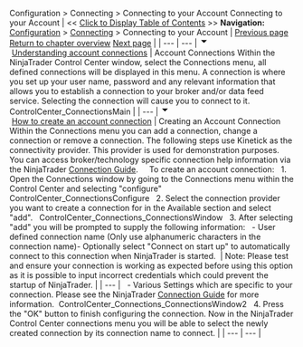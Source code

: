 ﻿
Configuration > Connecting > Connecting to your Account
Connecting to your Account
| << [Click to Display Table of Contents](connecting_to_youraccount.md) >> **Navigation:**     [Configuration](configuration-1.md) > [Connecting](connecting-1.md) > Connecting to your Account | [Previous page](connecting-1.md) [Return to chapter overview](connecting-1.md) [Next page](connecting_to_kinetick-1.md) |
| --- | --- |
![tog_minus](tog_minus-1.gif)        [Understanding account connections](javascript:HMToggle('toggle','UnderstandingAccountConnections','UnderstandingAccountConnections_ICON'))
| Account Connections Within the NinjaTrader Control Center window, select the Connections menu, all defined connections will be displayed in this menu. A connection is where you set up your user name, password and any relevant information that allows you to establish a connection to your broker and/or data feed service. Selecting the connection will cause you to connect to it.    ControlCenter_ConnectionsMain |
| --- |
![tog_minus](tog_minus-1.gif)        [How to create an account connection](javascript:HMToggle('toggle','HowToCreateAnAccountConnection','HowToCreateAnAccountConnection_ICON'))
| Creating an Account Connection Within the Connections menu you can add a connection, change a connection or remove a connection. The following steps use Kinetick as the connectivity provider. This provider is used for demonstration purposes. You can access broker/technology specific connection help information via the NinjaTrader [Connection Guide](https://ninjatrader.com/Help-Connection-Guides).      To create an account connection:   1. Open the Connections window by going to the Connections menu within the Control Center and selecting "configure"   ControlCenter_ConnectionsConfigure   2. Select the connection provider you want to create a connection for in the Available section and select "add".   ControlCenter_Connections_ConnectionsWindow   3. After selecting "add" you will be prompted to supply the following information:   - User defined connection name (Only use alphanumeric characters in the connection name)- Optionally select "Connect on start up" to automatically connect to this connection when NinjaTrader is started.    | Note: Please test and ensure your connection is working as expected before using this option as it is possible to input incorrect credentials which could prevent the startup of NinjaTrader. | | --- |      - Various Settings which are specific to your connection. Please see the NinjaTrader [Connection Guide](https://ninjatrader.com/Help-Connection-Guides) for more information.  ControlCenter_Connections_ConnectionsWindow2   4. Press the "OK" button to finish configuring the connection. Now in the NinjaTrader Control Center connections menu you will be able to select the newly created connection by its connection name to connect. |
| --- | --- |
